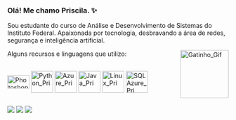 ### Olá! Me chamo Priscila. ✨

Sou estudante do curso de Análise e Desenvolvimento de Sistemas do Instituto Federal. Apaixonada por tecnologia, desbravando a área de redes, segurança e inteligência artificial. 


<div>
  <img align="right" alt="Gatinho_Gif" height="110"
src="https://64.media.tumblr.com/207a2341df673ca4514637f67924506a/tumblr_o4tiytNTVK1u2yfqbo1_400.gif">
</div>

Alguns recursos e linguagens que utilizo:
<div style="display: inline_block"><br>
  <img align="center" alt="Photoshop_Pri" height="30" width="50"
src="https://cdn.jsdelivr.net/gh/devicons/devicon/icons/photoshop/photoshop-plain.svg" />
  <img align="center" alt="Python_Pri" height="50" width="50" src="https://cdn.jsdelivr.net/gh/devicons/devicon/icons/python/python-original.svg">
  <img align="center" alt="Azure_Pri" height="50" width="50" src="https://cdn.jsdelivr.net/gh/devicons/devicon/icons/azure/azure-original.svg">
  <img align="center" alt="Java_Pri" height="50" width="50" src="https://cdn.jsdelivr.net/gh/devicons/devicon/icons/java/java-original.svg">
  <img align="center" alt="Linux_Pri" height="50" width="50" src="https://cdn.jsdelivr.net/gh/devicons/devicon/icons/linux/linux-original.svg">
  <img align="center" alt="SQLAzure_Pri" height="50" width="50" src="https://icon.icepanel.io/Technology/svg/Azure-SQL-Database.svg">
</div>

 ##
 
 
 <div> 
  <a href="https://www.instagram.com/_p_sc" target="_blank"><img src="https://img.shields.io/badge/-Instagram-%23E4405F?style=for-the-badge&logo=instagram&logoColor=white" target="_blank"></a>
  <a href = "mailto:santana.priscilaj@gmail.com"><img src="https://img.shields.io/badge/-Gmail-%23333?style=for-the-badge&logo=gmail&logoColor=white" target="_blank"></a>
  <a href="https://www.linkedin.com/in/priscila-santana-de-jesus-/" target="_blank"><img src="https://img.shields.io/badge/-LinkedIn-%230077B5?style=for-the-badge&logo=linkedin&logoColor=white" target="_blank"></a> 
</div>

 
 
